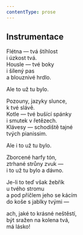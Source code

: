 ```yaml
---
contentType: prose
---
```


## Instrumentace

Flétna — tvá štíhlost  
i úzkost tvá.  
Housle — tvé boky  
i šílený pas  
a blouznivé hrdlo.

Ale to už tu bylo.

Pozouny, jazyky slunce,  
k tvé slávě.  
Kotle — tvé bušící spánky  
i smutek v řetězech.  
Klávesy — schodiště tajné  
tvých pianissim.

Ale i to už tu bylo.

Zborcené harfy tón,  
ztrhané strůny zvuk —  
i to už tu bylo a dávno.

Je-li to teď však žebřík  
u tvého stromu  
a pod příčlem jeho se kácím  
do koše s jablky tvými —

ach, jaké to krásné neštěstí,  
být sražen na kolena tvá,  
má lásko!
